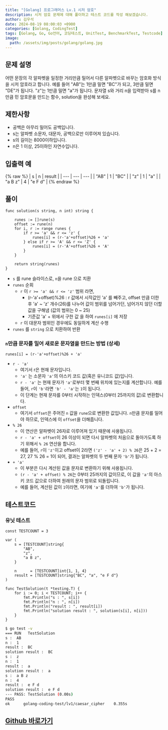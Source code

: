 ```yaml
---
title: "[Golang] 프로그래머스 Lv.1 시저 암호"
description: 시저 암호 문제에 대해 풀이하고 테스트 코드를 작성 해보겠습니다.
author: 김우석
date: 2024-08-19 08:00:03 +0900
categories: [Golang, CodingTest]
tags: [Golang, Go, Go언어, 코딩테스트, UnitTest, BenchmarkTest, Testcode]
image:
  path: /assets/img/posts/golang/golang.jpg
---
```


## 문제 설명
어떤 문장의 각 알파벳을 일정한 거리만큼 밀어서 다른 알파벳으로 바꾸는 암호화 방식을 시저 암호라고 합니다. 예를 들어 "AB"는 1만큼 밀면 "BC"가 되고, 3만큼 밀면 "DE"가 됩니다. "z"는 1만큼 밀면 "a"가 됩니다. 문자열 s와 거리 n을 입력받아 s를 n만큼 민 암호문을 만드는 함수, solution을 완성해 보세요.


## 제한사항
- 공백은 아무리 밀어도 공백입니다.
- s는 알파벳 소문자, 대문자, 공백으로만 이루어져 있습니다.
- s의 길이는 8000이하입니다.
- n은 1 이상, 25이하인 자연수입니다.


## 입출력 예
{% raw %}
| s | n | result |
| --- | --- | --- |
| "AB" | 1 | "BC" |
| "z" | 1 | "a" |
| "a B z" | 4 | "e F d" |
{% endraw %}


## 풀이 
```golang
func solution(s string, n int) string {

	runes := []rune(s)
	offset := rune(n)
	for i, r := range runes {
		if r >= 'a' && r <= 'z' {
			runes[i] = (r-'a'+offset)%26 + 'a'
		} else if r >= 'A' && r <= 'Z' {
			runes[i] = (r-'A'+offset)%26 + 'A'
		}
	}

	return string(runes)
}
```

- `s` 를 rune 슬라이스로, `n`을 rune 으로 치환
- `runes` 순회
	- `r` 이 `r >= 'a' && r <= 'z'` 범위 라면,
		- (r-'a'+offset)%26 : r 값에서 시작값인 'a' 를 빼주고, offset 만큼 더한 후 'a' ~ 'z' 개수(26)를 나누어 값이 범위를 넘어가던, 넘어가지 않던 더할 값을 구해냄 (값의 범위는 0 ~ 25)
		- 기준값 'a' + 위에서 구한 값 을 하여 `runes[i]` 에 저장
	- `r` 이 대문자 범위인 경우에도 동일하게 계산 수행
- `runes` 를 `string` 으로 치환하여 반환



### **`n`만큼 문자를 밀어 새로운 문자열을 만드는 방법 (상세)**

```golang
runes[i] = (r-'a'+offset)%26 + 'a'
```

- `r - 'a'`
	- 여기서 r은 현재 문자입니다.
	- `'a'` 는 소문자 `'a'`의 아스키 코드 값(혹은 유니코드 값)입니다.
	- `r - 'a'` 는 현재 문자가 `'a'`로부터 몇 번째 위치에 있는지를 계산합니다. 예를 들어, `r`이 `'b'`라면 `'b' - 'a'`는 `1`이 됩니다.
	- 이 단계는 현재 문자를 0부터 시작하는 인덱스(0부터 25까지의 값)로 변환합니다.
- `offset`
	- 여기서 `offset`은 주어진 `n` 값을 `rune`으로 변환한 값입니다. `n`만큼 문자를 밀어야 하므로, 인덱스에 이 `offset`을 더해줍니다.
- `% 26`
	- 이 연산은 알파벳이 26자로 이루어져 있기 때문에 사용됩니다.
	- `r - 'a' + offset`이 26 이상이 되면 다시 알파벳의 처음으로 돌아가도록 하기 위해서 `% 26` 연산을 합니다.
	- 예를 들어, `r`이 `'z'`이고 offset이 2라면 `('z' - 'a' + 2) % 26`은 25 + 2 = 27, 27 % 26 = 1이 되어, 결과는 알파벳의 두 번째 문자 `'b'`가 됩니다.
- `+ 'a'`
	- 이 부분은 다시 계산된 값을 문자로 변환하기 위해 사용됩니다.
	- `(r - 'a' + offset) % 26`는 0부터 25까지의 값이므로, 이 값을 `'a'`의 아스키 코드 값으로 더하여 원래의 문자 범위로 되돌립니다.
	- 예를 들어, 계산된 값이 `1`이라면, 여기에 `'a'`를 더하여 `'b'`가 됩니다.



## 테스트코드
### 유닛 테스트
```golang
const TESTCOUNT = 3

var (
	s = [TESTCOUNT]string{
		"AB",
		"z",
		"a B z",
	}

	n      = [TESTCOUNT]int{1, 1, 4}
	result = [TESTCOUNT]string{"BC", "a", "e F d"}
)

func TestSolution(t *testing.T) {
	for i := 0; i < TESTCOUNT; i++ {
		fmt.Println("s : ", s[i])
		fmt.Println("n : ", n[i])
		fmt.Println("result : ", result[i])
		fmt.Println("solution result : ", solution(s[i], n[i]))
	}
}
```

```bash
$ go test -v
=== RUN   TestSolution
s :  AB
n :  1
result :  BC
solution result :  BC
s :  z
n :  1
result :  a
solution result :  a
s :  a B z
n :  4
result :  e F d
solution result :  e F d      
--- PASS: TestSolution (0.00s)
PASS
ok      golang-coding-test/lv1/caesar_cipher    0.355s
```


## [Github 바로가기](https://github.com/kr-goos/coding-test-solutions/tree/master/programmers/Lv1/caesar_cipher)